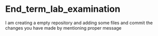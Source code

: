 # End_term_lab_examination
I am creating a empty repository and adding some files and commit the changes you have made by mentioning proper message 

